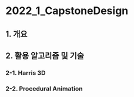 # 2022_1_CapstoneDesign

## 1. 개요

## 2. 활용 알고리즘 및 기술
### 2-1. Harris 3D
### 2-2. Procedural Animation

